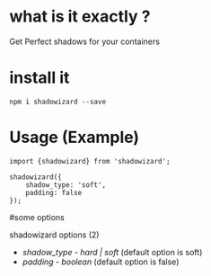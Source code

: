 # what is it exactly ?

Get Perfect shadows for your containers

# install it

`npm i shadowizard --save`

# Usage (Example)

```
import {shadowizard} from 'shadowizard';

shadowizard({
    shadow_type: 'soft',
    padding: false
});

```

#some options

shadowizard options (2)

* *shadow_type* - _hard | soft_ (default option is soft)
* *padding* - _boolean_ (default option is false)
